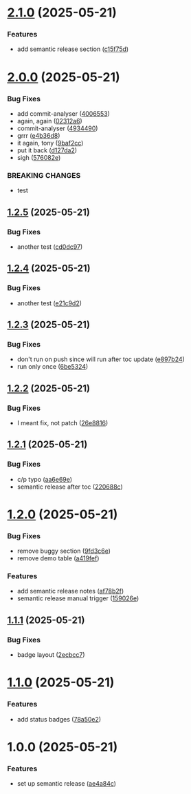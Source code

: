# [2.1.0](https://github.com/michaeldallen/michaeldallen/compare/v2.0.0...v2.1.0) (2025-05-21)


### Features

* add semantic release section ([c15f75d](https://github.com/michaeldallen/michaeldallen/commit/c15f75d3af07ddc95ed5f1e8162940268d2cfc51))

# [2.0.0](https://github.com/michaeldallen/michaeldallen/compare/v1.2.5...v2.0.0) (2025-05-21)


### Bug Fixes

* add commit-analyser ([4006553](https://github.com/michaeldallen/michaeldallen/commit/4006553ff8be32cddbe3f7fb573bf34777084745))
* again, again ([02312a6](https://github.com/michaeldallen/michaeldallen/commit/02312a6641b3d7ab4269509fc62204392cf1c5d8))
* commit-analyser ([4934490](https://github.com/michaeldallen/michaeldallen/commit/4934490005770c9d134fa0941b96eb0a8996c257))
* grrr ([e4b36d8](https://github.com/michaeldallen/michaeldallen/commit/e4b36d8b9187519f0dfffd378820581b696c3a05))
* it again, tony ([9baf2cc](https://github.com/michaeldallen/michaeldallen/commit/9baf2cc2c0d69e6612693aeebafc15a00423fc55))
* put it back ([d127da2](https://github.com/michaeldallen/michaeldallen/commit/d127da29110b107642e5ad9a4a319387a2d6dc4e))
* sigh ([576082e](https://github.com/michaeldallen/michaeldallen/commit/576082eb49a2397583d5ed2a315714f0db0f5a81))


### BREAKING CHANGES

* test

## [1.2.5](https://github.com/michaeldallen/michaeldallen/compare/v1.2.4...v1.2.5) (2025-05-21)


### Bug Fixes

* another test ([cd0dc97](https://github.com/michaeldallen/michaeldallen/commit/cd0dc978174ebd5ce62a6a96654f02bd5831dcb2))

## [1.2.4](https://github.com/michaeldallen/michaeldallen/compare/v1.2.3...v1.2.4) (2025-05-21)


### Bug Fixes

* another test ([e21c9d2](https://github.com/michaeldallen/michaeldallen/commit/e21c9d28e18904b2c7b61b7f0faa8a9ca3149ee1))

## [1.2.3](https://github.com/michaeldallen/michaeldallen/compare/v1.2.2...v1.2.3) (2025-05-21)


### Bug Fixes

* don't run on push since will run after toc update ([e897b24](https://github.com/michaeldallen/michaeldallen/commit/e897b24fb7339e2aa2d7b72705d1f0b3a40cec27))
* run only once ([6be5324](https://github.com/michaeldallen/michaeldallen/commit/6be5324f536aa32e043f2f101e987d57aa6279d0))

## [1.2.2](https://github.com/michaeldallen/michaeldallen/compare/v1.2.1...v1.2.2) (2025-05-21)


### Bug Fixes

* I meant fix, not patch ([26e8816](https://github.com/michaeldallen/michaeldallen/commit/26e8816cf046f634cf5cf45cf4abe450cbb0ff0f))

## [1.2.1](https://github.com/michaeldallen/michaeldallen/compare/v1.2.0...v1.2.1) (2025-05-21)


### Bug Fixes

* c/p typo ([aa6e69e](https://github.com/michaeldallen/michaeldallen/commit/aa6e69eed8a70e8bdf3164c79cccd5bdeb976c2e))
* semantic release after toc ([220688c](https://github.com/michaeldallen/michaeldallen/commit/220688c30805c6bf500389413eabfd302971bbd9))

# [1.2.0](https://github.com/michaeldallen/michaeldallen/compare/v1.1.1...v1.2.0) (2025-05-21)


### Bug Fixes

* remove buggy section ([9fd3c6e](https://github.com/michaeldallen/michaeldallen/commit/9fd3c6ebb508dbfa3ebc8c00905a10b1f4703564))
* remove demo table ([a419fef](https://github.com/michaeldallen/michaeldallen/commit/a419fefd0c7a517ef498ec6d8de23e464a1d95e5))


### Features

* add semantic release notes ([af78b2f](https://github.com/michaeldallen/michaeldallen/commit/af78b2f3215adddf3991ca62e50304a2b9a83dbb))
* semantic release manual trigger ([159026e](https://github.com/michaeldallen/michaeldallen/commit/159026e1b3d503621b215649b6dc6053661fe25d))

## [1.1.1](https://github.com/michaeldallen/michaeldallen/compare/v1.1.0...v1.1.1) (2025-05-21)


### Bug Fixes

* badge layout ([2ecbcc7](https://github.com/michaeldallen/michaeldallen/commit/2ecbcc7c4a92878383b54c6ed053730ed444936a))

# [1.1.0](https://github.com/michaeldallen/michaeldallen/compare/v1.0.0...v1.1.0) (2025-05-21)


### Features

* add status badges ([78a50e2](https://github.com/michaeldallen/michaeldallen/commit/78a50e28dc0db1a6ad391fb032e66eeabc2ff358))

# 1.0.0 (2025-05-21)


### Features

* set up semantic release ([ae4a84c](https://github.com/michaeldallen/michaeldallen/commit/ae4a84cb30e9764ada31c10b3a005d432a15ce76))
